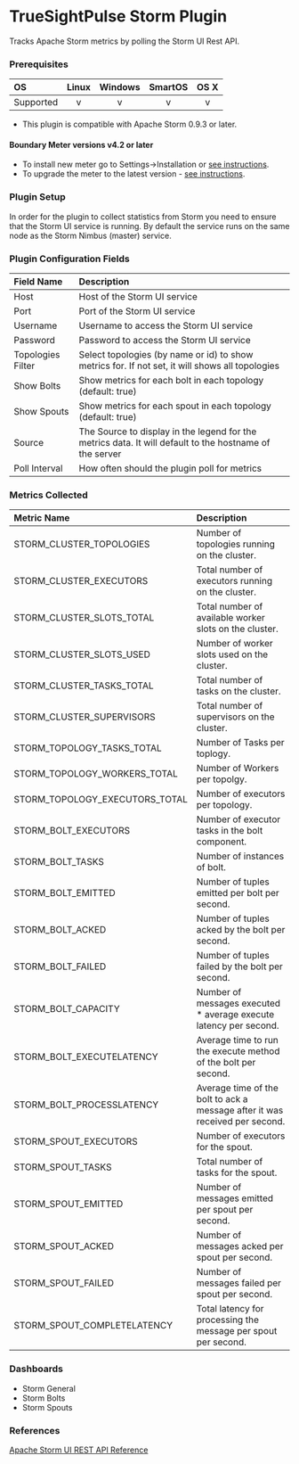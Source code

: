 # TrueSightPulse Storm Plugin

Tracks Apache Storm metrics by polling the Storm UI Rest API.

### Prerequisites

|     OS    | Linux | Windows | SmartOS | OS X |
|:----------|:-----:|:-------:|:-------:|:----:|
| Supported |   v   |    v    |    v    |  v   |

* This plugin is compatible with Apache Storm 0.9.3 or later.

#### Boundary Meter versions v4.2 or later

- To install new meter go to Settings->Installation or [see instructions](https://help.boundary.com/hc/en-us/sections/200634331-Installation).
- To upgrade the meter to the latest version - [see instructions](https://help.boundary.com/hc/en-us/articles/201573102-Upgrading-the-Boundary-Meter).

### Plugin Setup

In order for the plugin to collect statistics from Storm you need to ensure that the Storm UI service is running. By default the service runs on the same node as the Storm Nimbus (master) service.

### Plugin Configuration Fields

|Field Name    | Description                                                                                              |
|:-------------|:---------------------------------------------------------------------------------------------------------|
| Host          | Host of the Storm UI service |
| Port          | Port of the Storm UI service |
| Username      | Username to access the Storm UI service |
| Password      | Password to access the Storm UI service |
| Topologies Filter | Select topologies (by name or id) to show metrics for. If not set, it will shows all topologies |
| Show Bolts          | Show metrics for each bolt in each topology (default: true)                            |
| Show Spouts         | Show metrics for each spout in each topology (default: true) |                           
| Source        | The Source to display in the legend for the metrics data.  It will default to the hostname of the server |
| Poll Interval | How often should the plugin poll for metrics |

### Metrics Collected

|Metric Name                    |Description                                                                 |
|:------------------------------|:---------------------------------------------------------------------------|
|STORM_CLUSTER_TOPOLOGIES       |Number of topologies running on the cluster.                                |
|STORM_CLUSTER_EXECUTORS        |Total number of executors running on the cluster.                           |
|STORM_CLUSTER_SLOTS_TOTAL      |Total number of available worker slots on the cluster.                      |
|STORM_CLUSTER_SLOTS_USED       |Number of worker slots used on the cluster.                                 |
|STORM_CLUSTER_TASKS_TOTAL      |Total number of tasks on the cluster.                                       |
|STORM_CLUSTER_SUPERVISORS      |Total number of supervisors on the cluster.					             |
|STORM_TOPOLOGY_TASKS_TOTAL     |Number of Tasks per toplogy.                                                |
|STORM_TOPOLOGY_WORKERS_TOTAL   |Number of Workers per topolgy.                                              |
|STORM_TOPOLOGY_EXECUTORS_TOTAL |Number of executors per topology.                                           |
|STORM_BOLT_EXECUTORS           |Number of executor tasks in the bolt component.                             |
|STORM_BOLT_TASKS               |Number of instances of bolt.                                                |
|STORM_BOLT_EMITTED             |Number of tuples emitted per bolt per second.                               |
|STORM_BOLT_ACKED               |Number of tuples acked by the bolt per second.                              |
|STORM_BOLT_FAILED              |Number of tuples failed by the bolt per second.                             |
|STORM_BOLT_CAPACITY            |Number of messages executed * average execute latency per second.           |
|STORM_BOLT_EXECUTELATENCY      |Average time to run the execute method of the bolt per second.              |
|STORM_BOLT_PROCESSLATENCY      |Average time of the bolt to ack a message after it was received per second. |
|STORM_SPOUT_EXECUTORS          |Number of executors for the spout.                                          |
|STORM_SPOUT_TASKS              |Total number of tasks for the spout.                                        |
|STORM_SPOUT_EMITTED            |Number of messages emitted per spout per second.                            |
|STORM_SPOUT_ACKED              |Number of messages acked per spout per second.                              |
|STORM_SPOUT_FAILED             |Number of messages failed per spout per second.                             |
|STORM_SPOUT_COMPLETELATENCY    |Total latency for processing the message per spout per second.              |

### Dashboards

- Storm General
- Storm Bolts
- Storm Spouts

### References
[Apache Storm UI REST API Reference](https://github.com/apache/storm/blob/master/STORM-UI-REST-API.md)
